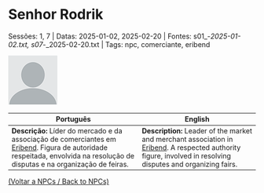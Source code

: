 
# Senhor Rodrik

Sessões: 1, 7 | Datas: 2025-01-02, 2025-02-20 | Fontes: s01_-_2025-01-02.txt, s07_-_2025-02-20.txt | Tags: npc, comerciante, eribend

![Senhor Rodrik](blank.png)

| Português | English |
|-----------|---------|
| **Descrição:** Líder do mercado e da associação de comerciantes em [Eribend](eribend.md). Figura de autoridade respeitada, envolvida na resolução de disputas e na organização de feiras. | **Description:** Leader of the market and merchant association in [Eribend](eribend.md). A respected authority figure, involved in resolving disputes and organizing fairs. |

[(Voltar a NPCs / Back to NPCs)](npcs_list.md)  

